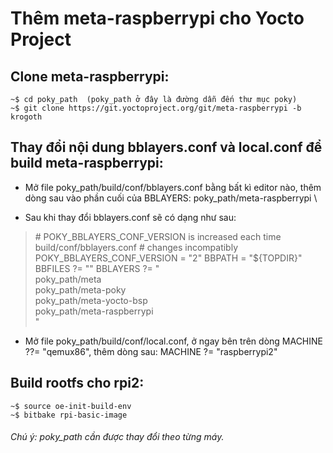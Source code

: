 # Thêm meta-raspberrypi cho Yocto Project

## Clone meta-raspberrypi:
```
~$ cd poky_path  (poky_path ở đây là đường dẫn đến thư mục poky)
~$ git clone https://git.yoctoproject.org/git/meta-raspberrypi -b krogoth
```

## Thay đổi nội dung bblayers.conf và local.conf để build meta-raspberrypi:
- Mở file poky_path/build/conf/bblayers.conf bằng bất kì editor nào, thêm dòng sau vào phần cuối của BBLAYERS:  poky_path/meta-raspberrypi \

- Sau khi thay đổi bblayers.conf sẽ có dạng như sau:

> \# POKY_BBLAYERS_CONF_VERSION is increased each time build/conf/bblayers.conf
> \# changes incompatibly
> POKY_BBLAYERS_CONF_VERSION = "2"
> BBPATH = "${TOPDIR}"
> BBFILES ?= ""
> BBLAYERS ?= " \
>    poky_path/meta \
>    poky_path/meta-poky \
>    poky_path/meta-yocto-bsp \
>    poky_path/meta-raspberrypi \
> "

- Mở file poky_path/build/conf/local.conf, ở ngay bên trên dòng MACHINE ??= "qemux86", thêm dòng sau: MACHINE ?= "raspberrypi2"

## Build rootfs cho rpi2:
```
~$ source oe-init-build-env 
~$ bitbake rpi-basic-image
```
###### Chú ý:  poky_path cần được thay đổi theo từng máy.

